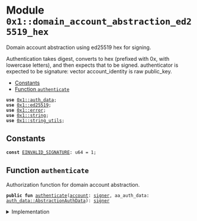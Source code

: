 
<a id="0x1_domain_account_abstraction_ed25519_hex"></a>

# Module `0x1::domain_account_abstraction_ed25519_hex`

Domain account abstraction using ed25519 hex for signing.

Authentication takes digest, converts to hex (prefixed with 0x, with lowercase letters),
and then expects that to be signed.
authenticator is expected to be signature: vector<u8>
account_identity is raw public_key.


-  [Constants](#@Constants_0)
-  [Function `authenticate`](#0x1_domain_account_abstraction_ed25519_hex_authenticate)


<pre><code><b>use</b> <a href="auth_data.md#0x1_auth_data">0x1::auth_data</a>;
<b>use</b> <a href="../../nabob-stdlib/doc/ed25519.md#0x1_ed25519">0x1::ed25519</a>;
<b>use</b> <a href="../../nabob-stdlib/../move-stdlib/doc/error.md#0x1_error">0x1::error</a>;
<b>use</b> <a href="../../nabob-stdlib/../move-stdlib/doc/string.md#0x1_string">0x1::string</a>;
<b>use</b> <a href="../../nabob-stdlib/doc/string_utils.md#0x1_string_utils">0x1::string_utils</a>;
</code></pre>



<a id="@Constants_0"></a>

## Constants


<a id="0x1_domain_account_abstraction_ed25519_hex_EINVALID_SIGNATURE"></a>



<pre><code><b>const</b> <a href="domain_account_abstraction_ed25519_hex.md#0x1_domain_account_abstraction_ed25519_hex_EINVALID_SIGNATURE">EINVALID_SIGNATURE</a>: u64 = 1;
</code></pre>



<a id="0x1_domain_account_abstraction_ed25519_hex_authenticate"></a>

## Function `authenticate`

Authorization function for domain account abstraction.


<pre><code><b>public</b> <b>fun</b> <a href="domain_account_abstraction_ed25519_hex.md#0x1_domain_account_abstraction_ed25519_hex_authenticate">authenticate</a>(<a href="account.md#0x1_account">account</a>: <a href="../../nabob-stdlib/../move-stdlib/doc/signer.md#0x1_signer">signer</a>, aa_auth_data: <a href="auth_data.md#0x1_auth_data_AbstractionAuthData">auth_data::AbstractionAuthData</a>): <a href="../../nabob-stdlib/../move-stdlib/doc/signer.md#0x1_signer">signer</a>
</code></pre>



<details>
<summary>Implementation</summary>


<pre><code><b>public</b> <b>fun</b> <a href="domain_account_abstraction_ed25519_hex.md#0x1_domain_account_abstraction_ed25519_hex_authenticate">authenticate</a>(<a href="account.md#0x1_account">account</a>: <a href="../../nabob-stdlib/../move-stdlib/doc/signer.md#0x1_signer">signer</a>, aa_auth_data: AbstractionAuthData): <a href="../../nabob-stdlib/../move-stdlib/doc/signer.md#0x1_signer">signer</a> {
    <b>let</b> hex_digest = <a href="../../nabob-stdlib/doc/string_utils.md#0x1_string_utils_to_string">string_utils::to_string</a>(aa_auth_data.digest());

    <b>let</b> public_key = new_unvalidated_public_key_from_bytes(*aa_auth_data.domain_account_identity());
    <b>let</b> signature = new_signature_from_bytes(*aa_auth_data.domain_authenticator());
    <b>assert</b>!(
        <a href="../../nabob-stdlib/doc/ed25519.md#0x1_ed25519_signature_verify_strict">ed25519::signature_verify_strict</a>(
            &signature,
            &public_key,
            *hex_digest.bytes(),
        ),
        <a href="../../nabob-stdlib/../move-stdlib/doc/error.md#0x1_error_permission_denied">error::permission_denied</a>(<a href="domain_account_abstraction_ed25519_hex.md#0x1_domain_account_abstraction_ed25519_hex_EINVALID_SIGNATURE">EINVALID_SIGNATURE</a>)
    );

    <a href="account.md#0x1_account">account</a>
}
</code></pre>



</details>


[move-book]: https://nabob.dev/move/book/SUMMARY
